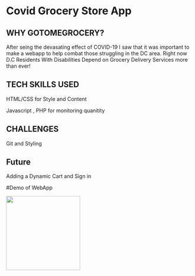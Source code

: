 # Covid Grocery Store App

## WHY GOTOMEGROCERY? 
After seing the devasating effect of COVID-19 I saw that it was important to make a webapp to help combat those struggling in the DC area. Right now D.C Residents With Disabilities Depend on Grocery Delivery Services more than ever! 

## TECH SKILLS USED 

HTML/CSS for Style and Content

Javascript , PHP for monitoring quanitity

## CHALLENGES

Git and Styling

## Future 

Adding a Dynamic Cart and Sign in


#Demo of WebApp

<img src= "https://media.giphy.com/media/iIMc4qdIcEDhQOD9zR/source.gif" width=200><br>
